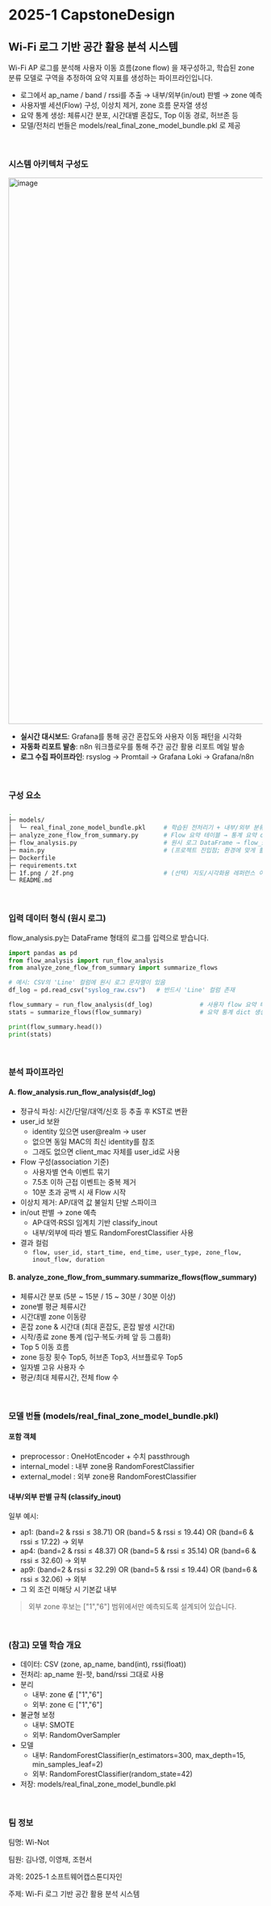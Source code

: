 # 2025-1 CapstoneDesign

## Wi-Fi 로그 기반 공간 활용 분석 시스템

Wi-Fi AP 로그를 분석해 사용자 이동 흐름(zone flow) 을 재구성하고, 학습된 zone 분류 모델로 구역을 추정하여 요약 지표를 생성하는 파이프라인입니다.

- 로그에서 ap_name / band / rssi를 추출 → 내부/외부(in/out) 판별 → zone 예측
- 사용자별 세션(Flow) 구성, 이상치 제거, zone 흐름 문자열 생성
- 요약 통계 생성: 체류시간 분포, 시간대별 혼잡도, Top 이동 경로, 허브존 등
- 모델/전처리 번들은 models/real_final_zone_model_bundle.pkl 로 제공

<br>

### 시스템 아키텍처 구성도
<img width="1920" height="1080" alt="image" src="https://github.com/user-attachments/assets/233916d3-780d-475a-80dc-a90b7bf88e68" />


- **실시간 대시보드**: Grafana를 통해 공간 혼잡도와 사용자 이동 패턴을 시각화  
- **자동화 리포트 발송**: n8n 워크플로우를 통해 주간 공간 활용 리포트 메일 발송  
- **로그 수집 파이프라인**: rsyslog → Promtail → Grafana Loki → Grafana/n8n 

<br>

### 구성 요소
``` bash
.
├─ models/
│  └─ real_final_zone_model_bundle.pkl     # 학습된 전처리기 + 내부/외부 분류기 번들
├─ analyze_zone_flow_from_summary.py       # Flow 요약 테이블 → 통계 요약 dict 생성
├─ flow_analysis.py                        # 원시 로그 DataFrame → flow_summary 생성
├─ main.py                                 # (프로젝트 진입점; 환경에 맞게 활용)
├─ Dockerfile
├─ requirements.txt
├─ 1f.png / 2f.png                         # (선택) 지도/시각화용 레퍼런스 이미지
└─ README.md
``` 

<br>

### 입력 데이터 형식 (원시 로그)

flow_analysis.py는 DataFrame 형태의 로그를 입력으로 받습니다.

``` python
import pandas as pd
from flow_analysis import run_flow_analysis
from analyze_zone_flow_from_summary import summarize_flows

# 예시: CSV의 'Line' 컬럼에 원시 로그 문자열이 있음
df_log = pd.read_csv("syslog_raw.csv")   # 반드시 'Line' 컬럼 존재

flow_summary = run_flow_analysis(df_log)             # 사용자 flow 요약 테이블 생성
stats = summarize_flows(flow_summary)                # 요약 통계 dict 생성

print(flow_summary.head())
print(stats)
```

<br>

### 분석 파이프라인
#### A. flow_analysis.run_flow_analysis(df_log)
- 정규식 파싱: 시간/단말/대역/신호 등 추출 후 KST로 변환
- user_id 보완
  - identity 있으면 user@realm → user
  - 없으면 동일 MAC의 최신 identity를 참조
  - 그래도 없으면 client_mac 자체를 user_id로 사용
- Flow 구성(association 기준)
  - 사용자별 연속 이벤트 묶기
  - 7.5초 이하 근접 이벤트는 중복 제거
  - 10분 초과 공백 시 새 Flow 시작
- 이상치 제거: AP/대역 값 불일치 단발 스파이크
- in/out 판별 → zone 예측
  - AP·대역·RSSI 임계치 기반 classify_inout
  - 내부/외부에 따라 별도 RandomForestClassifier 사용
- 결과 컬럼
  - `flow, user_id, start_time, end_time, user_type, zone_flow, inout_flow, duration`

#### B. analyze_zone_flow_from_summary.summarize_flows(flow_summary)
- 체류시간 분포 (5분 ~ 15분 / 15 ~ 30분 / 30분 이상)
- zone별 평균 체류시간
- 시간대별 zone 이동량
- 혼잡 zone & 시간대 (최대 혼잡도, 혼잡 발생 시간대)
- 시작/종료 zone 통계 (입구·복도·카페 앞 등 그룹화)
- Top 5 이동 흐름
- zone 등장 횟수 Top5, 허브존 Top3, 서브플로우 Top5
- 일자별 고유 사용자 수
- 평균/최대 체류시간, 전체 flow 수

<br>

### 모델 번들 (models/real_final_zone_model_bundle.pkl)
#### 포함 객체
- preprocessor : OneHotEncoder + 수치 passthrough
- internal_model : 내부 zone용 RandomForestClassifier
- external_model : 외부 zone용 RandomForestClassifier

#### 내부/외부 판별 규칙 (classify_inout)
일부 예시:
- ap1: (band=2 & rssi ≤ 38.71) OR (band=5 & rssi ≤ 19.44) OR (band=6 & rssi ≤ 17.22) → 외부
- ap4: (band=2 & rssi ≤ 48.37) OR (band=5 & rssi ≤ 35.14) OR (band=6 & rssi ≤ 32.60) → 외부
- ap9: (band=2 & rssi ≤ 32.29) OR (band=5 & rssi ≤ 19.44) OR (band=6 & rssi ≤ 32.06) → 외부
- 그 외 조건 미해당 시 기본값 내부
> 외부 zone 후보는 ["1","6"] 범위에서만 예측되도록 설계되어 있습니다.

<br>

### (참고) 모델 학습 개요
- 데이터: CSV (zone, ap_name, band(int), rssi(float))
- 전처리: ap_name 원-핫, band/rssi 그대로 사용
- 분리
  - 내부: zone ∉ ["1","6"]
  - 외부: zone ∈ ["1","6"]
- 불균형 보정
  - 내부: SMOTE
  - 외부: RandomOverSampler
- 모델
  - 내부: RandomForestClassifier(n_estimators=300, max_depth=15, min_samples_leaf=2)
  - 외부: RandomForestClassifier(random_state=42)
- 저장: models/real_final_zone_model_bundle.pkl

<br>

### 팀 정보
팀명: Wi-Not

팀원: 김나영, 이영채, 조현서

과목: 2025-1 소프트웨어캡스톤디자인

주제: Wi-Fi 로그 기반 공간 활용 분석 시스템

